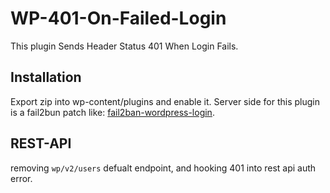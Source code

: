 # WP-401-On-Failed-Login
 This plugin Sends Header Status 401 When Login Fails.

## Installation
Export zip into wp-content/plugins and enable it.
Server side for this plugin is a fail2bun patch like: [fail2ban-wordpress-login](https://github.com/alonisser/fail2ban-wordpress-login).

## REST-API
removing `wp/v2/users` defualt endpoint, and hooking 401 into rest api auth error. 